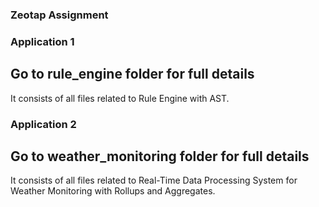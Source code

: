 ### Zeotap Assignment

### Application 1

## Go to rule_engine folder for full details
   It consists of all files related to Rule Engine with AST.

### Application 2

## Go to weather_monitoring folder for full details
   It consists of all files related to Real-Time Data Processing System for Weather Monitoring with Rollups and Aggregates.

